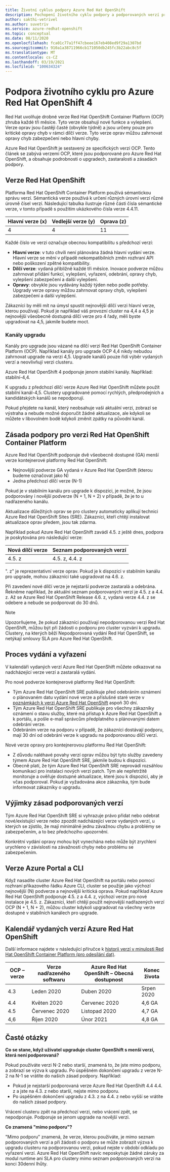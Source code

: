 ```yaml
---
title: Životní cyklus podpory Azure Red Hat OpenShift
description: Pochopení životního cyklu podpory a podporovaných verzí pro Azure Red Hat OpenShift
author: sakthi-vetrivel
ms.author: suvetriv
ms.service: azure-redhat-openshift
ms.topic: conceptual
ms.date: 08/11/2020
ms.openlocfilehash: fca01c77a1ff47cbeee167eb408ed9f29a1307bd
ms.sourcegitcommit: 910a1a38711966cb171050db245fc3b22abc8c5f
ms.translationtype: MT
ms.contentlocale: cs-CZ
ms.lasthandoff: 03/19/2021
ms.locfileid: "100634324"
---
```

# <a name="support-lifecycle-for-azure-red-hat-openshift-4"></a>Podpora životního cyklu pro Azure Red Hat OpenShift 4

Red Hat uvolňuje drobné verze Red Hat OpenShift Container Platform (OCP) zhruba každé tři měsíce. Tyto verze obsahují nové funkce a vylepšení. Verze oprav jsou častěji časté (obvykle týdně) a jsou určeny pouze pro kritické opravy chyb v rámci dílčí verze. Tyto verze oprav můžou zahrnovat opravy chyb zabezpečení nebo hlavní chyby.

Azure Red Hat OpenShift je sestavený ze specifických verzí OCP. Tento článek se zabývá verzemi OCP, které jsou podporované pro Azure Red Hat OpenShift, a obsahuje podrobnosti o upgradech, zastaralosti a zásadách podpory.

## <a name="red-hat-openshift-versions"></a>Verze Red Hat OpenShift

Platforma Red Hat OpenShift Container Platform používá sémantickou správu verzí. Sémantická verze používá k určení různých úrovní verzí různé úrovně čísel verzí. Následující tabulka ilustruje různé části čísla sémantické verze, v tomto případě s použitím ukázkového čísla verze 4.4.11.

|Hlavní verze (x)|Vedlejší verze (y)|Oprava (z)|
|-|-|-|
|4|4|11|

Každé číslo ve verzi označuje obecnou kompatibilitu s předchozí verzí:

* **Hlavní verze**: v tuto chvíli není plánována žádná hlavní vydání verze. Hlavní verze se mění v případě nekompatibilních změn rozhraní API nebo poškození zpětné kompatibility.
* **Dílčí verze**: vydaná přibližně každé tři měsíce. Inovace podverze můžou zahrnovat přidání funkcí, vylepšení, vyřazení, odebrání, opravy chyb, vylepšení zabezpečení a další vylepšení.
* **Opravy**: obvykle jsou vydávány každý týden nebo podle potřeby. Upgrady verze opravy můžou zahrnovat opravy chyb, vylepšení zabezpečení a další vylepšení.

Zákazníci by měli mít na úmysl spustit nejnovější dílčí verzi hlavní verze, kterou používají. Pokud je například váš provozní cluster na 4,4 a 4,5 je nejnovější všeobecně dostupná dílčí verze pro 4 řady, měli byste upgradovat na 4,5, jakmile budete moct.

### <a name="upgrade-channels"></a>Kanály upgradu

Kanály pro upgrade jsou vázané na dílčí verzi Red Hat OpenShift Container Platform (OCP). Například kanály pro upgrade OCP 4,4 nikdy nebudou zahrnovat upgrade na verzi 4,5. Upgrade kanálů pouze řídí výběr vydaných verzí a neovlivňují verzi clusteru.

Azure Red Hat OpenShift 4 podporuje jenom stabilní kanály. Například: stabilní-4,4.

K upgradu z předchozí dílčí verze Azure Red Hat OpenShift můžete použít stabilní kanál-4,5. Clustery upgradované pomocí rychlých, předprodejních a kandidátských kanálů se nepodporují.

Pokud přejdete na kanál, který neobsahuje vaši aktuální verzi, zobrazí se výstraha a nebude možné doporučit žádné aktualizace, ale kdykoli se můžete v libovolném bodě kdykoli změnit zpátky na původní kanál.

## <a name="red-hat-openshift-container-platform-version-support-policy"></a>Zásada podpory pro verzi Red Hat OpenShift Container Platform

Azure Red Hat OpenShift podporuje dvě všeobecně dostupné (GA) menší verze kontejnerové platformy Red Hat OpenShift:
* Nejnovější podverze GA vydaná v Azure Red Hat OpenShift (kterou budeme označovat jako N)
* Jedna předchozí dílčí verze (N-1)

Pokud je v stabilním kanálu pro upgrade k dispozici, je možné, že jsou podporovány i novější podverze (N + 1, N + 2) v případě, že je to u nadřazeného kanálu.

Aktualizace důležitých oprav se pro clustery automaticky aplikují technici Azure Red Hat OpenShift Sites (SRE). Zákazníci, kteří chtějí instalovat aktualizace oprav předem, jsou tak zdarma.

Například pokud Azure Red Hat OpenShift zavádí 4.5. z ještě dnes, podpora je poskytována pro následující verze:

|Nová dílčí verze|Seznam podporovaných verzí|
|-|-|
|4.5. z|4.5. z, 4.4. z|

". z" je reprezentativní verze oprav. Pokud je k dispozici v stabilním kanálu pro upgrade, mohou zákazníci také upgradovat na 4.6. z.

Při zavedení nové dílčí verze je nejstarší podverze zastaralá a odebrána. Řekněme například, že aktuální seznam podporovaných verzí je 4.5. z a 4.4. z. Až se Azure Red Hat OpenShift Release 4.6. z, vydaná verze 4.4. z se odebere a nebude se podporovat do 30 dnů.

> [!NOTE]
> Upozorňujeme, že pokud zákazníci používají nepodporovanou verzi Red Hat OpenShift, můžou být při žádosti o podporu pro cluster vyzváni k upgradu. Clustery, na kterých běží Nepodporovaná vydání Red Hat OpenShift, se netýkají smlouvy SLA pro Azure Red Hat OpenShift.

## <a name="release-and-deprecation-process"></a>Proces vydání a vyřazení

V kalendáři vydaných verzí Azure Red Hat OpenShift můžete odkazovat na nadcházející verze verzí a zastaralá vydání.

Pro nové podverze kontejnerové platformy Red Hat OpenShift:
* Tým Azure Red Hat OpenShift SRE publikuje před odebráním oznámení o plánovaném datu vydání nové verze a příslušné staré verze v [poznámkách k verzi Azure Red Hat OpenShift](https://github.com/Azure/OpenShift/releases) aspoň 30 dní.
* Tým Azure Red Hat OpenShift SRE publikuje pro všechny zákazníky oznámení o stavu služby, které má přístup k Azure Red Hat OpenShift a k portálu, a pošle e-mail správcům předplatného s plánovanými datem odebrání verze.
* Odebráním verze na podporu v případě, že zákazníci dostávají podporu, mají 30 dní od odebrání verze k upgradu na podporovanou dílčí verzi.

Nové verze opravy pro kontejnerovou platformu Red Hat OpenShift:
* Z důvodu naléhavé povahy verzí oprav můžou být tyto služby zavedeny týmem Azure Red Hat OpenShift SRE, jakmile budou k dispozici.
* Obecně platí, že tým Azure Red Hat OpenShift SRE neprovádí rozsáhlou komunikaci pro instalaci nových verzí patch. Tým ale nepřetržitě monitoruje a ověřuje dostupné aktualizace, které jsou k dispozici, aby je včas podporoval. Pokud je vyžadována akce zákazníka, tým bude informovat zákazníky o upgradu.

## <a name="supported-versions-policy-exceptions"></a>Výjimky zásad podporovaných verzí

Tým Azure Red Hat OpenShift SRE si vyhrazuje právo přidat nebo odebrat nové/existující verze nebo zpozdit nadcházející verze vydaných verzí, u kterých se zjistilo, že mají minimálně jednu závažnou chybu a problémy se zabezpečením, a to bez předchozího upozornění.

Konkrétní vydání opravy mohou být vynechána nebo může být zrychlení urychleno v závislosti na závažnosti chyby nebo problému se zabezpečením.

## <a name="azure-portal-and-cli-versions"></a>Verze Azure Portal a CLI

Když nasadíte cluster Azure Red Hat OpenShift na portálu nebo pomocí rozhraní příkazového řádku Azure CLI, cluster se použije jako výchozí nejnovější (N) podverze a nejnovější kritická oprava. Pokud například Azure Red Hat OpenShift podporuje 4.5. z a 4.4. z, výchozí verze pro nové instalace je 4.5. z. Zákazníci, kteří chtějí použít nejnovější nadřazených verzí OCP (N + 1, N + 2), můžou cluster kdykoli upgradovat na všechny verze dostupné v stabilních kanálech pro upgrade.

## <a name="azure-red-hat-openshift-release-calendar"></a>Kalendář vydaných verzí Azure Red Hat OpenShift

Další informace najdete v následující příručce k [historii verzí v minulosti Red Hat OpenShift Container Platform (pro odesílání dat)](https://access.redhat.com/support/policy/updates/openshift/#dates).

|OCP – verze|Verze nadřazeného softwaru|Azure Red Hat OpenShift – Obecná dostupnost|Konec života|
|-|-|-|-|
|4.3|Leden 2020|Duben 2020| Srpen 2020|
|4.4|Květen 2020|Červenec 2020|4,6 GA|
|4.5|Červenec 2020| Listopad 2020|4,7 GA
|4,6|Říjen 2020| Únor 2021|4,8 GA|

## <a name="faq"></a>Časté otázky

**Co se stane, když uživatel upgraduje cluster OpenShift s menší verzí, která není podporovaná?**

Pokud používáte verzi N-2 nebo starší, znamená to, že jste mimo podporu, a zobrazí se výzva k upgradu. Po úspěšném dokončení upgradu z verze N-2 na N-1 se vrátíte do našich zásad podpory. Například:
* Pokud je nejstarší podporovaná verze Azure Red Hat OpenShift 4.4 4.4. z a jste na 4.3. z nebo starší, nejste mimo podporu.
* Po úspěšném dokončení upgradu z 4.3. z na 4.4. z nebo vyšší se vrátíte do našich zásad podpory.

Vrácení clusteru zpět na předchozí verzi, nebo vrácení zpět, se nepodporuje. Podporuje se jenom upgrade na novější verzi.

**Co znamená "mimo podporu"?**

"Mimo podporu" znamená, že verze, kterou používáte, je mimo seznam podporovaných verzí a při žádosti o podporu se může zobrazit výzva k upgradu clusteru na podporovanou verzi, pokud nejste v období odkladu po vyřazení verzí. Azure Red Hat OpenShift navíc neposkytuje žádné záruky za modul runtime ani SLA pro clustery mimo seznam podporovaných verzí na konci 30denní lhůty.
